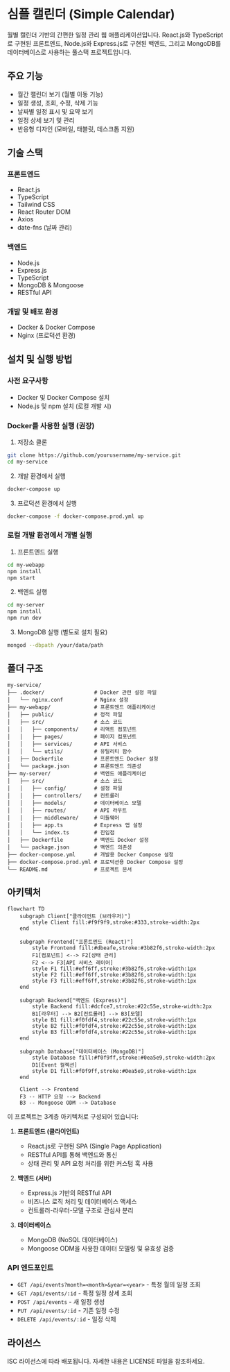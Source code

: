 # 심플 캘린더 (Simple Calendar)

월별 캘린더 기반의 간편한 일정 관리 웹 애플리케이션입니다. React.js와 TypeScript로 구현된 프론트엔드, Node.js와 Express.js로 구현된 백엔드, 그리고 MongoDB를 데이터베이스로 사용하는 풀스택 프로젝트입니다.

## 주요 기능

- 월간 캘린더 보기 (월별 이동 기능)
- 일정 생성, 조회, 수정, 삭제 기능
- 날짜별 일정 표시 및 요약 보기
- 일정 상세 보기 및 관리
- 반응형 디자인 (모바일, 태블릿, 데스크톱 지원)

## 기술 스택

### 프론트엔드

- React.js
- TypeScript
- Tailwind CSS
- React Router DOM
- Axios
- date-fns (날짜 관리)

### 백엔드

- Node.js
- Express.js
- TypeScript
- MongoDB & Mongoose
- RESTful API

### 개발 및 배포 환경

- Docker & Docker Compose
- Nginx (프로덕션 환경)

## 설치 및 실행 방법

### 사전 요구사항

- Docker 및 Docker Compose 설치
- Node.js 및 npm 설치 (로컬 개발 시)

### Docker를 사용한 실행 (권장)

1. 저장소 클론

```bash
git clone https://github.com/yourusername/my-service.git
cd my-service
```

2. 개발 환경에서 실행

```bash
docker-compose up
```

3. 프로덕션 환경에서 실행

```bash
docker-compose -f docker-compose.prod.yml up
```

### 로컬 개발 환경에서 개별 실행

1. 프론트엔드 실행

```bash
cd my-webapp
npm install
npm start
```

2. 백엔드 실행

```bash
cd my-server
npm install
npm run dev
```

3. MongoDB 실행 (별도로 설치 필요)

```bash
mongod --dbpath /your/data/path
```

## 폴더 구조

```
my-service/
├── .docker/                # Docker 관련 설정 파일
│   └── nginx.conf          # Nginx 설정
├── my-webapp/              # 프론트엔드 애플리케이션
│   ├── public/             # 정적 파일
│   ├── src/                # 소스 코드
│   │   ├── components/     # 리액트 컴포넌트
│   │   ├── pages/          # 페이지 컴포넌트
│   │   ├── services/       # API 서비스
│   │   └── utils/          # 유틸리티 함수
│   ├── Dockerfile          # 프론트엔드 Docker 설정
│   └── package.json        # 프론트엔드 의존성
├── my-server/              # 백엔드 애플리케이션
│   ├── src/                # 소스 코드
│   │   ├── config/         # 설정 파일
│   │   ├── controllers/    # 컨트롤러
│   │   ├── models/         # 데이터베이스 모델
│   │   ├── routes/         # API 라우트
│   │   ├── middleware/     # 미들웨어
│   │   ├── app.ts          # Express 앱 설정
│   │   └── index.ts        # 진입점
│   ├── Dockerfile          # 백엔드 Docker 설정
│   └── package.json        # 백엔드 의존성
├── docker-compose.yml      # 개발용 Docker Compose 설정
├── docker-compose.prod.yml # 프로덕션용 Docker Compose 설정
└── README.md               # 프로젝트 문서
```

## 아키텍처

```mermaid
flowchart TD
    subgraph Client["클라이언트 (브라우저)"]
        style Client fill:#f9f9f9,stroke:#333,stroke-width:2px
    end

    subgraph Frontend["프론트엔드 (React)"]
        style Frontend fill:#dbeafe,stroke:#3b82f6,stroke-width:2px
        F1[컴포넌트] <--> F2[상태 관리]
        F2 <--> F3[API 서비스 레이어]
        style F1 fill:#eff6ff,stroke:#3b82f6,stroke-width:1px
        style F2 fill:#eff6ff,stroke:#3b82f6,stroke-width:1px
        style F3 fill:#eff6ff,stroke:#3b82f6,stroke-width:1px
    end

    subgraph Backend["백엔드 (Express)"]
        style Backend fill:#dcfce7,stroke:#22c55e,stroke-width:2px
        B1[라우터] --> B2[컨트롤러] --> B3[모델]
        style B1 fill:#f0fdf4,stroke:#22c55e,stroke-width:1px
        style B2 fill:#f0fdf4,stroke:#22c55e,stroke-width:1px
        style B3 fill:#f0fdf4,stroke:#22c55e,stroke-width:1px
    end

    subgraph Database["데이터베이스 (MongoDB)"]
        style Database fill:#f0f9ff,stroke:#0ea5e9,stroke-width:2px
        D1[Event 컬렉션]
        style D1 fill:#f0f9ff,stroke:#0ea5e9,stroke-width:1px
    end

    Client --> Frontend
    F3 -- HTTP 요청 --> Backend
    B3 -- Mongoose ODM --> Database
```

이 프로젝트는 3계층 아키텍처로 구성되어 있습니다:

1. **프론트엔드 (클라이언트)**

   - React.js로 구현된 SPA (Single Page Application)
   - RESTful API를 통해 백엔드와 통신
   - 상태 관리 및 API 요청 처리를 위한 커스텀 훅 사용

2. **백엔드 (서버)**

   - Express.js 기반의 RESTful API
   - 비즈니스 로직 처리 및 데이터베이스 액세스
   - 컨트롤러-라우터-모델 구조로 관심사 분리

3. **데이터베이스**
   - MongoDB (NoSQL 데이터베이스)
   - Mongoose ODM을 사용한 데이터 모델링 및 유효성 검증

### API 엔드포인트

- `GET /api/events?month=<month>&year=<year>` - 특정 월의 일정 조회
- `GET /api/events/:id` - 특정 일정 상세 조회
- `POST /api/events` - 새 일정 생성
- `PUT /api/events/:id` - 기존 일정 수정
- `DELETE /api/events/:id` - 일정 삭제

## 라이선스

ISC 라이선스에 따라 배포됩니다. 자세한 내용은 LICENSE 파일을 참조하세요.
